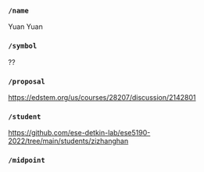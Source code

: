 ### `/name`
Yuan Yuan
### `/symbol`
??
### `/proposal`
https://edstem.org/us/courses/28207/discussion/2142801
### `/student`
https://github.com/ese-detkin-lab/ese5190-2022/tree/main/students/zizhanghan
### `/midpoint`
